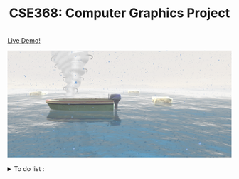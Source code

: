 <h1 align="center">CSE368: Computer Graphics Project</h1>
<br />
<a align="center" href="https://the-lonely-boat.herokuapp.com">Live Demo!</a>

![alt text](https://github.com/MohamedWagih96/TheLonelyBoat/blob/master/scene.png)

 

<details>
 <summary>To do list :</summary>
 <p>Making the ocean more dynamic with the meshes</p>
 <p>Adding Sun , Moon , Wind , Human to the scene</p>
</details>

